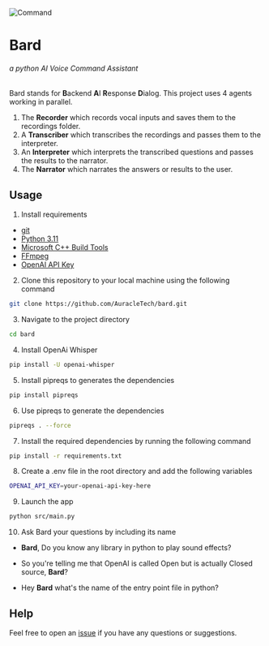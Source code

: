 ![Command](https://cdn.dribbble.com/users/2665918/screenshots/11996965/media/87e5b5088f4d3a7f1ddef27db699410b.gif)

# Bard

###### a python AI Voice Command Assistant

Bard stands for **B**ackend **A**I **R**esponse **D**ialog. This project uses 4 agents working in parallel.

1. The **Recorder** which records vocal inputs and saves them to the recordings folder.
2. A **Transcriber** which transcribes the recordings and passes them to the interpreter.
3. An **Interpreter** which interprets the transcribed questions and passes the results to the narrator.
4. The **Narrator** which narrates the answers or results to the user.

## Usage

1. Install requirements

- [git](https://git-scm.com/downloads)
- [Python 3.11](https://www.python.org/downloads/release/python-3113/)
- [Microsoft C++ Build Tools](https://visualstudio.microsoft.com/visual-cpp-build-tools/)
- [FFmpeg](https://ffmpeg.org/download.html)
- [OpenAI API Key](https://beta.openai.com/)

2. Clone this repository to your local machine using the following command

```bash
git clone https://github.com/AuracleTech/bard.git
```

3. Navigate to the project directory

```bash
cd bard
```

4. Install OpenAi Whisper

```bash
pip install -U openai-whisper
```

5. Install pipreqs to generates the dependencies

```bash
pip install pipreqs
```

6. Use pipreqs to generate the dependencies

```bash
pipreqs . --force
```

7. Install the required dependencies by running the following command

```bash
pip install -r requirements.txt
```

8. Create a .env file in the root directory and add the following variables

```bash
OPENAI_API_KEY=your-openai-api-key-here
```

9. Launch the app

```bash
python src/main.py
```

10. Ask Bard your questions by including its name

- **Bard**, Do you know any library in python to play sound effects?

- So you're telling me that OpenAI is called Open but is actually Closed source, **Bard**?

- Hey **Bard** what's the name of the entry point file in python?

## Help

Feel free to open an [issue](/issues) if you have any questions or suggestions.

